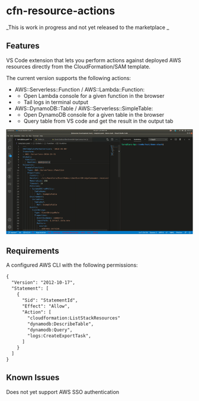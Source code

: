 # cfn-resource-actions

_This is work in progress and not yet released to the marketplace _

## Features

VS Code extension that lets you perform actions against deployed AWS resources directly from the CloudFormation/SAM template.

The current version supports the following actions:

* AWS::Serverless::Function / AWS::Lambda::Function:
* * Open Lambda console for a given function in the browser
* * Tail logs in terminal output
* AWS::DynamoDB::Table / AWS::Serverless::SimpleTable:
* * Open DynamoDB console for a given table in the browser
* * Query table from VS code and get the result in the output tab


![Demo](images/demo.gif)


## Requirements

A configured AWS CLI with the following permissions: 
```
{
  "Version": "2012-10-17",
  "Statement": [
    {
      "Sid": "StatementId",
      "Effect": "Allow",
      "Action": [
        "cloudformation:ListStackResources"
        "dynamodb:DescribeTable",
        "dynamodb:Query",
        "logs:CreateExportTask",
      ]
    }
  ]
}
```

## Known Issues

Does not yet support AWS SSO authentication

